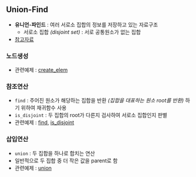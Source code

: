 ## Union-Find
- __유니언-파인드__ : 여러 서로소 집합의 정보를 저장하고 있는 자료구조
    - 서로소 집합 _(disjoint set)_ : 서로 공통원소가 없는 집합
- [참고자료](https://brenden.tistory.com/33)

### 노드생성
- 관련예제 : [create_elem](./create_elem.c)

### 참조연산
- `find` : 주어진 원소가 해당하는 집합을 반환 _(집합을 대표하는 원소 root를 반환)_ 하기 위하여 재귀함수 사용
- `is_disjoint` : 두 집합의 root가 다른지 검사하여 서로소 집합인지 판별
- 관련예제 : [find](./find.c), [is_disjoint](./is_disjoint.c)

### 삽입연산
- `union` : 두 집합을 하나로 합치는 연산
- 일반적으로 두 집합 중 더 작은 값을 parent로 함
- 관련예제 : [union](./union_func.c)
